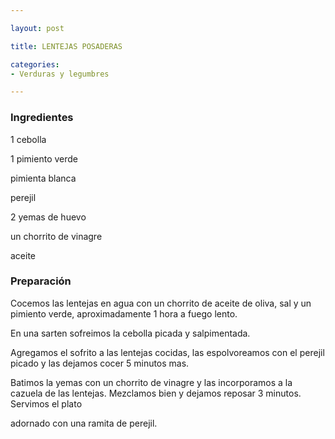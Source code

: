 ```yaml
---

layout: post

title: LENTEJAS POSADERAS

categories:
- Verduras y legumbres

---
```


<h3>Ingredientes</h3>

1 cebolla

1 pimiento verde

pimienta blanca

perejil

2 yemas de huevo

un chorrito de vinagre

aceite

<h3>Preparación</h3>

Cocemos las lentejas en agua con un chorrito de aceite de oliva, sal y un pimiento verde, aproximadamente 1 hora a fuego lento.

En una sarten sofreimos la cebolla picada y salpimentada.

Agregamos el sofrito a las lentejas cocidas, las espolvoreamos con el perejil picado y las dejamos cocer 5 minutos mas.

Batimos la yemas con un chorrito de vinagre y las incorporamos a la cazuela de las lentejas. Mezclamos bien y dejamos reposar 3 minutos. Servimos el plato

adornado con una ramita de perejil.